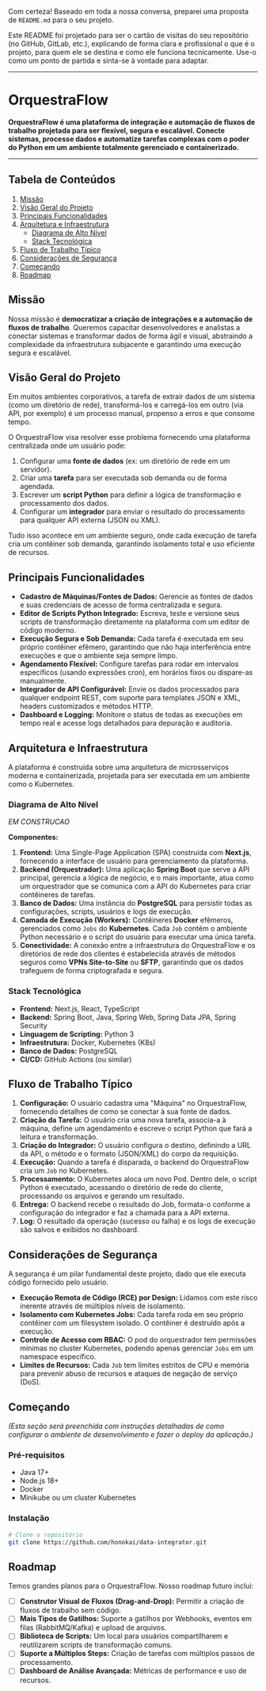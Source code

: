 Com certeza\! Baseado em toda a nossa conversa, preparei uma proposta de `README.md` para o seu projeto.

Este README foi projetado para ser o cartão de visitas do seu repositório (no GitHub, GitLab, etc.), explicando de forma clara e profissional o que é o projeto, para quem ele se destina e como ele funciona tecnicamente. Use-o como um ponto de partida e sinta-se à vontade para adaptar.

---

# OrquestraFlow

**OrquestraFlow é uma plataforma de integração e automação de fluxos de trabalho projetada para ser flexível, segura e escalável. Conecte sistemas, processe dados e automatize tarefas complexas com o poder do Python em um ambiente totalmente gerenciado e containerizado.**

---

## Tabela de Conteúdos

1.  [Missão](https://www.google.com/search?q=%23miss%C3%A3o)
2.  [Visão Geral do Projeto](https://www.google.com/search?q=%23vis%C3%A3o-geral-do-projeto)
3.  [Principais Funcionalidades](https://www.google.com/search?q=%23principais-funcionalidades)
4.  [Arquitetura e Infraestrutura](https://www.google.com/search?q=%23arquitetura-e-infraestrutura)
    - [Diagrama de Alto Nível](https://www.google.com/search?q=%23diagrama-de-alto-n%C3%ADvel)
    - [Stack Tecnológica](https://www.google.com/search?q=%23stack-tecnol%C3%B3gica)
5.  [Fluxo de Trabalho Típico](https://www.google.com/search?q=%23fluxo-de-trabalho-t%C3%ADpico)
6.  [Considerações de Segurança](https://www.google.com/search?q=%23considera%C3%A7%C3%B5es-de-seguran%C3%A7a)
7.  [Começando](https://www.google.com/search?q=%23come%C3%A7ando)
8.  [Roadmap](https://www.google.com/search?q=%23roadmap)

## Missão

Nossa missão é **democratizar a criação de integrações e a automação de fluxos de trabalho**. Queremos capacitar desenvolvedores e analistas a conectar sistemas e transformar dados de forma ágil e visual, abstraindo a complexidade da infraestrutura subjacente e garantindo uma execução segura e escalável.

## Visão Geral do Projeto

Em muitos ambientes corporativos, a tarefa de extrair dados de um sistema (como um diretório de rede), transformá-los e carregá-los em outro (via API, por exemplo) é um processo manual, propenso a erros e que consome tempo.

O OrquestraFlow visa resolver esse problema fornecendo uma plataforma centralizada onde um usuário pode:

1.  Configurar uma **fonte de dados** (ex: um diretório de rede em um servidor).
2.  Criar uma **tarefa** para ser executada sob demanda ou de forma agendada.
3.  Escrever um **script Python** para definir a lógica de transformação e processamento dos dados.
4.  Configurar um **integrador** para enviar o resultado do processamento para qualquer API externa (JSON ou XML).

Tudo isso acontece em um ambiente seguro, onde cada execução de tarefa cria um contêiner sob demanda, garantindo isolamento total e uso eficiente de recursos.

## Principais Funcionalidades

- **Cadastro de Máquinas/Fontes de Dados:** Gerencie as fontes de dados e suas credenciais de acesso de forma centralizada e segura.
- **Editor de Scripts Python Integrado:** Escreva, teste e versione seus scripts de transformação diretamente na plataforma com um editor de código moderno.
- **Execução Segura e Sob Demanda:** Cada tarefa é executada em seu próprio contêiner efêmero, garantindo que não haja interferência entre execuções e que o ambiente seja sempre limpo.
- **Agendamento Flexível:** Configure tarefas para rodar em intervalos específicos (usando expressões cron), em horários fixos ou dispare-as manualmente.
- **Integrador de API Configurável:** Envie os dados processados para qualquer endpoint REST, com suporte para templates JSON e XML, headers customizados e métodos HTTP.
- **Dashboard e Logging:** Monitore o status de todas as execuções em tempo real e acesse logs detalhados para depuração e auditoria.

## Arquitetura e Infraestrutura

A plataforma é construída sobre uma arquitetura de microsserviços moderna e containerizada, projetada para ser executada em um ambiente como o Kubernetes.

### Diagrama de Alto Nível

_EM CONSTRUCAO_

**Componentes:**

1.  **Frontend:** Uma Single-Page Application (SPA) construída com **Next.js**, fornecendo a interface de usuário para gerenciamento da plataforma.
2.  **Backend (Orquestrador):** Uma aplicação **Spring Boot** que serve a API principal, gerencia a lógica de negócio, e o mais importante, atua como um orquestrador que se comunica com a API do Kubernetes para criar contêineres de tarefas.
3.  **Banco de Dados:** Uma instância do **PostgreSQL** para persistir todas as configurações, scripts, usuários e logs de execução.
4.  **Camada de Execução (Workers):** Contêineres **Docker** efêmeros, gerenciados como `Jobs` do **Kubernetes**. Cada `Job` contém o ambiente Python necessário e o script do usuário para executar uma única tarefa.
5.  **Conectividade:** A conexão entre a infraestrutura do OrquestraFlow e os diretórios de rede dos clientes é estabelecida através de métodos seguros como **VPNs Site-to-Site** ou **SFTP**, garantindo que os dados trafeguem de forma criptografada e segura.

### Stack Tecnológica

- **Frontend:** Next.js, React, TypeScript
- **Backend:** Spring Boot, Java, Spring Web, Spring Data JPA, Spring Security
- **Linguagem de Scripting:** Python 3
- **Infraestrutura:** Docker, Kubernetes (K8s)
- **Banco de Dados:** PostgreSQL
- **CI/CD:** GitHub Actions (ou similar)

## Fluxo de Trabalho Típico

1.  **Configuração:** O usuário cadastra uma "Máquina" no OrquestraFlow, fornecendo detalhes de como se conectar à sua fonte de dados.
2.  **Criação da Tarefa:** O usuário cria uma nova tarefa, associa-a à máquina, define um agendamento e escreve o script Python que fará a leitura e transformação.
3.  **Criação do Integrador:** O usuário configura o destino, definindo a URL da API, o método e o formato (JSON/XML) do corpo da requisição.
4.  **Execução:** Quando a tarefa é disparada, o backend do OrquestraFlow cria um `Job` no Kubernetes.
5.  **Processamento:** O Kubernetes aloca um novo Pod. Dentro dele, o script Python é executado, acessando o diretório de rede do cliente, processando os arquivos e gerando um resultado.
6.  **Entrega:** O backend recebe o resultado do Job, formata-o conforme a configuração do integrador e faz a chamada para a API externa.
7.  **Log:** O resultado da operação (sucesso ou falha) e os logs de execução são salvos e exibidos no dashboard.

## Considerações de Segurança

A segurança é um pilar fundamental deste projeto, dado que ele executa código fornecido pelo usuário.

- **Execução Remota de Código (RCE) por Design:** Lidamos com este risco inerente através de múltiplos níveis de isolamento.
- **Isolamento com Kubernetes Jobs:** Cada tarefa roda em seu próprio contêiner com um filesystem isolado. O contêiner é destruído após a execução.
- **Controle de Acesso com RBAC:** O pod do orquestrador tem permissões mínimas no cluster Kubernetes, podendo apenas gerenciar `Jobs` em um namespace específico.
- **Limites de Recursos:** Cada `Job` tem limites estritos de CPU e memória para prevenir abuso de recursos e ataques de negação de serviço (DoS).

## Começando

_(Esta seção será preenchida com instruções detalhadas de como configurar o ambiente de desenvolvimento e fazer o deploy da aplicação.)_

### Pré-requisitos

- Java 17+
- Node.js 18+
- Docker
- Minikube ou um cluster Kubernetes

### Instalação

```bash
# Clone o repositório
git clone https://github.com/honokai/data-integrator.git
```

## Roadmap

Temos grandes planos para o OrquestraFlow. Nosso roadmap futuro inclui:

- [ ] **Construtor Visual de Fluxos (Drag-and-Drop):** Permitir a criação de fluxos de trabalho sem código.
- [ ] **Mais Tipos de Gatilhos:** Suporte a gatilhos por Webhooks, eventos em filas (RabbitMQ/Kafka) e upload de arquivos.
- [ ] **Biblioteca de Scripts:** Um local para usuários compartilharem e reutilizarem scripts de transformação comuns.
- [ ] **Suporte a Múltiplos Steps:** Criação de tarefas com múltiplos passos de processamento.
- [ ] **Dashboard de Análise Avançada:** Métricas de performance e uso de recursos.
